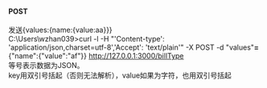 #### POST  
发送{values:{name:{value:aa}}}  
C:\Users\wzhan039>curl -l -H "'Content-type': 'application/json,charset=utf-8','Accept': 'text/plain'" -X POST -d "values"**=**{\"name\":{\"value\":\"af\"}} http://127.0.0.1:3000/billType  
等号表示数据为JSON。  
key用双引号括起（否则无法解析），value如果为字符，也用双引号括起  
